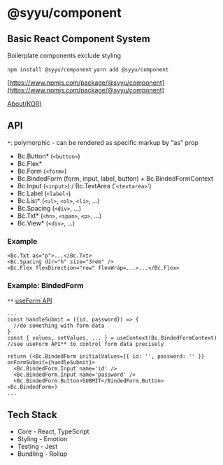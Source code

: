 # @syyu/component

## Basic React Component System

Boilerplate components exclude styling

`npm install @syyu/component`
`yarn add @syyu/component`

[https://www.npmjs.com/package/@syyu/component](https://www.npmjs.com/package/@syyu/component)

[About(KOR)](https://www.brewcoldblue.com/engineering/boilerplate-react-component-system)

## API

`*`: polymorphic - can be rendered as specific markup by "as" prop

- Bc.Button\* (`<button>`)
- Bc.Flex\*
- Bc.Form (`<form>`)
- Bc.BindedForm (form, input, label, button) + Bc.BindedFormContext
- Bc.Input (`<input>`) / Bc.TextArea ('`<textarea>`')
- Bc.Label (`<label>`)
- Bc.List\* (`<ul>`, `<ol>`, `<li>`, ...)
- Bc.Spacing (`<div>`, ...)
- Bc.Txt\* (`<hn>`, `<span>`, `<p>`, ...)
- Bc.View\* (`<div>`, ...)

### Example

```
<Bc.Txt as="p">...</Bc.Txt>
<Bc.Spacing dir="h" size="3rem" />
<Bc.Flex flexDirection="row" flexWrap=...>...</Bc.Flex>
```

### Example: BindedForm

`**` [useForm API](https://github.com/brewcold/util/blob/main/react/src/use-form/README.md)

```
...
const handleSubmit = ({id, password}) => {
  //do something with form data
}
const { values, setValues, ... } = useContext(Bc.BindedFormContext) //see useForm API** to control form data precisely

return (<Bc.BindedForm initialValues={{ id: '', password: '' }} onFormSubmit={handleSubmit}>
  <Bc.BindedForm.Input name='id' />
  <Bc.BindedForm.Input name='password' />
  <Bc.BindedForm.Button>SUBMIT</BindedForm.Button>
<Bc.BindedForm>)
...

```

## Tech Stack

- Core - React, TypeScript
- Styling - Emotion
- Testing - Jest
- Bundling - Rollup
